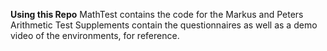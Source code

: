 **Using this Repo**
MathTest contains the code for the Markus and Peters Arithmetic Test
Supplements contain the questionnaires as well as a demo video of the environments, for reference.
